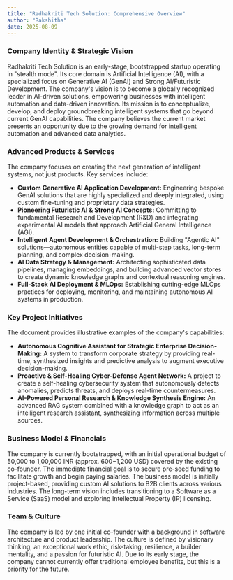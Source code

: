 ```yaml
---
title: "Radhakriti Tech Solution: Comprehensive Overview"
author: "Rakshitha"
date: 2025-08-09
---
```


### Company Identity & Strategic Vision

Radhakriti Tech Solution is an early-stage, bootstrapped startup operating in "stealth mode". Its core domain is Artificial Intelligence (AI), with a specialized focus on Generative AI (GenAI) and Strong AI/Futuristic Development. The company's vision is to become a globally recognized leader in AI-driven solutions, empowering businesses with intelligent automation and data-driven innovation. Its mission is to conceptualize, develop, and deploy groundbreaking intelligent systems that go beyond current GenAI capabilities. The company believes the current market presents an opportunity due to the growing demand for intelligent automation and advanced data analytics.

### Advanced Products & Services

The company focuses on creating the next generation of intelligent systems, not just products. Key services include:

-   **Custom Generative AI Application Development:** Engineering bespoke GenAI solutions that are highly specialized and deeply integrated, using custom fine-tuning and proprietary data strategies.
-   **Pioneering Futuristic AI & Strong AI Concepts:** Committing to fundamental Research and Development (R&D) and integrating experimental AI models that approach Artificial General Intelligence (AGI).
-   **Intelligent Agent Development & Orchestration:** Building "Agentic AI" solutions—autonomous entities capable of multi-step tasks, long-term planning, and complex decision-making.
-   **AI Data Strategy & Management:** Architecting sophisticated data pipelines, managing embeddings, and building advanced vector stores to create dynamic knowledge graphs and contextual reasoning engines.
-   **Full-Stack AI Deployment & MLOps:** Establishing cutting-edge MLOps practices for deploying, monitoring, and maintaining autonomous AI systems in production.

### Key Project Initiatives

The document provides illustrative examples of the company's capabilities:

-   **Autonomous Cognitive Assistant for Strategic Enterprise Decision-Making:** A system to transform corporate strategy by providing real-time, synthesized insights and predictive analysis to augment executive decision-making.
-   **Proactive & Self-Healing Cyber-Defense Agent Network:** A project to create a self-healing cybersecurity system that autonomously detects anomalies, predicts threats, and deploys real-time countermeasures.
-   **AI-Powered Personal Research & Knowledge Synthesis Engine:** An advanced RAG system combined with a knowledge graph to act as an intelligent research assistant, synthesizing information across multiple sources.

### Business Model & Financials

The company is currently bootstrapped, with an initial operational budget of 50,000 to 1,00,000 INR (approx. $600-$1,200 USD) covered by the existing co-founder. The immediate financial goal is to secure pre-seed funding to facilitate growth and begin paying salaries. The business model is initially project-based, providing custom AI solutions to B2B clients across various industries. The long-term vision includes transitioning to a Software as a Service (SaaS) model and exploring Intellectual Property (IP) licensing.

### Team & Culture

The company is led by one initial co-founder with a background in software architecture and product leadership. The culture is defined by visionary thinking, an exceptional work ethic, risk-taking, resilience, a builder mentality, and a passion for futuristic AI. Due to its early stage, the company cannot currently offer traditional employee benefits, but this is a priority for the future.